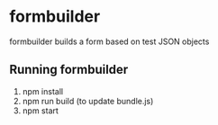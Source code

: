# formbuilder
formbuilder builds a form based on test JSON objects

## Running formbuilder
1. npm install
2. npm run build (to update bundle.js)
3. npm start
